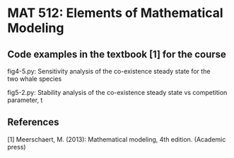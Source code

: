 # MAT 512: Elements of Mathematical Modeling

## Code examples in the textbook [1] for the course

fig4-5.py: Sensitivity analysis of the co-existence steady state for the  
two whale species

fig5-2.py: Stability analysis of the co-existence steady state vs competition
parameter, t

## References

[1] Meerschaert, M. (2013): Mathematical modeling, 4th edition. (Academic press)


